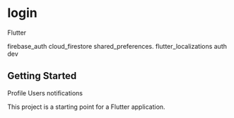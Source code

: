 # login



Flutter

firebase_auth
 cloud_firestore
   shared_preferences.
     flutter_localizations auth dev

## Getting Started
Profile
Users
notifications

This project is a starting point for a Flutter application.
